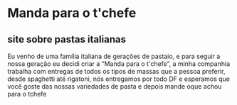 # Manda para o t'chefe
 ## site sobre pastas italianas

 Eu venho de uma família italiana de gerações de pastaio, e para seguir a nossa geração eu decidi criar a “Manda para o t'chefe”, a minha companhia trabalha com entregas de todos os tipos de massas que a pessoa preferir, desde spaghetti até rigatoni, nós entregamos por todo DF e esperamos que você goste das nossas variedades de pasta e depois mande oque achou para o tchefe
